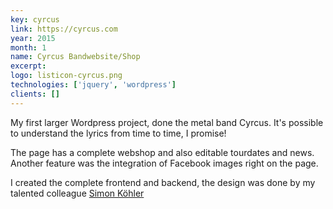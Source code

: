 ```yaml
---
key: cyrcus
link: https://cyrcus.com
year: 2015
month: 1
name: Cyrcus Bandwebsite/Shop
excerpt:
logo: listicon-cyrcus.png
technologies: ['jquery', 'wordpress']
clients: []
---
```


My first larger Wordpress project, done the metal band Cyrcus. It's possible to understand the lyrics from time to time,
I promise!

The page has a complete webshop and also editable tourdates and news. Another feature was the integration of Facebook
images right on the page.

I created the complete frontend and backend, the design was done by my talented
colleague <a href="https://simon-koehler.com/" target="_blank" rel="noopener noreferrer">Simon Köhler</a>